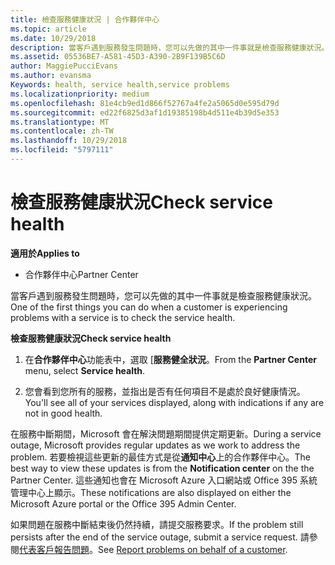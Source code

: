 ```yaml
---
title: 檢查服務健康狀況 | 合作夥伴中心
ms.topic: article
ms.date: 10/29/2018
description: 當客戶遇到服務發生問題時，您可以先做的其中一件事就是檢查服務健康狀況。
ms.assetid: 05536BE7-A581-45D3-A390-2B9F139B5C6D
author: MaggiePucciEvans
ms.author: evansma
Keywords: health, service health,service problems
ms.localizationpriority: medium
ms.openlocfilehash: 81e4cb9ed1d866f52767a4fe2a5065d0e595d79d
ms.sourcegitcommit: ed22f6825d3af1d19385198b4d511e4b39d5e353
ms.translationtype: MT
ms.contentlocale: zh-TW
ms.lasthandoff: 10/29/2018
ms.locfileid: "5797111"
---
```

# <a name="check-service-health"></a><span data-ttu-id="8be6a-103">檢查服務健康狀況</span><span class="sxs-lookup"><span data-stu-id="8be6a-103">Check service health</span></span>

**<span data-ttu-id="8be6a-104">適用於</span><span class="sxs-lookup"><span data-stu-id="8be6a-104">Applies to</span></span>**

-  <span data-ttu-id="8be6a-105">合作夥伴中心</span><span class="sxs-lookup"><span data-stu-id="8be6a-105">Partner Center</span></span>

<span data-ttu-id="8be6a-106">當客戶遇到服務發生問題時，您可以先做的其中一件事就是檢查服務健康狀況。</span><span class="sxs-lookup"><span data-stu-id="8be6a-106">One of the first things you can do when a customer is experiencing problems with a service is to check the service health.</span></span>

**<span data-ttu-id="8be6a-107">檢查服務健康狀況</span><span class="sxs-lookup"><span data-stu-id="8be6a-107">Check service health</span></span>**

1.  <span data-ttu-id="8be6a-108">在**合作夥伴中心**功能表中，選取 [**服務健全狀況**。</span><span class="sxs-lookup"><span data-stu-id="8be6a-108">From the **Partner Center** menu, select **Service health**.</span></span> 

2.  <span data-ttu-id="8be6a-109">您會看到您所有的服務，並指出是否有任何項目不是處於良好健康情況。</span><span class="sxs-lookup"><span data-stu-id="8be6a-109">You'll see all of your services displayed, along with indications if any are not in good health.</span></span> 

<span data-ttu-id="8be6a-110">在服務中斷期間，Microsoft 會在解決問題期間提供定期更新。</span><span class="sxs-lookup"><span data-stu-id="8be6a-110">During a service outage, Microsoft provides regular updates as we work to address the problem.</span></span> <span data-ttu-id="8be6a-111">若要檢視這些更新的最佳方式是從**通知中心**上的合作夥伴中心。</span><span class="sxs-lookup"><span data-stu-id="8be6a-111">The best way to view these updates is from the **Notification center** on the the Partner Center.</span></span> <span data-ttu-id="8be6a-112">這些通知也會在 Microsoft Azure 入口網站或 Office 395 系統管理中心上顯示。</span><span class="sxs-lookup"><span data-stu-id="8be6a-112">These notifications are also displayed on either the Microsoft Azure portal or the Office 395 Admin Center.</span></span>

<span data-ttu-id="8be6a-113">如果問題在服務中斷結束後仍然持續，請提交服務要求。</span><span class="sxs-lookup"><span data-stu-id="8be6a-113">If the problem still persists after the end of the service outage, submit a service request.</span></span> <span data-ttu-id="8be6a-114">請參閱[代表客戶報告問題](report-problems-on-behalf-of-a-customer.md)。</span><span class="sxs-lookup"><span data-stu-id="8be6a-114">See [Report problems on behalf of a customer](report-problems-on-behalf-of-a-customer.md).</span></span>

 

 



